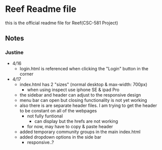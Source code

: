 # Reef Readme file 
this is the official readme file for Reef(CSC-581 Project)

## Notes

### Justine
- 4/16
	- login.html is referenced when clicking the "Login" button in the corner
- 4/17
	- index.html has 2 "sizes" (normal desktop & max-width: 700px)
		- when using inspect use iphone SE & ipad Pro
	- the sidebar and header can adjust to the responsive design
	- menu bar can open but closing functionality is not yet working
	- also there is are separate header files. I am trying to get the header to be constant on all of the webpages
		- not fully funtional
			- can display but the hrefs are not working
		- for now, may have to copy & paste header
	- added temporary community groups in the main index.html
	- added dropdown options in the side bar
		- responsive..?